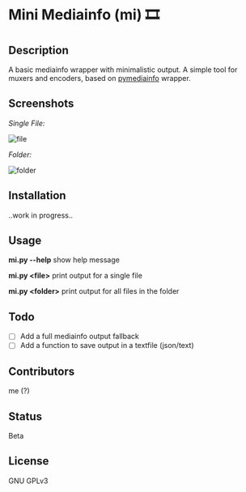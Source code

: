 # Mini Mediainfo (mi) 🎞

## Description

A basic mediainfo wrapper with minimalistic output. A simple tool for muxers and encoders, based on [pymediainfo](https://pymediainfo.readthedocs.io/en/stable/pymediainfo.html) wrapper.

## Screenshots

_Single File:_

![file](https://i.postimg.cc/njbPzq6b/image.png)

_Folder:_

![folder](https://i.postimg.cc/KkPsgR2K/image.png)

## Installation

..work in progress..

## Usage

**mi.py --help** show help message

**mi.py \<file\>** print output for a single file

**mi.py \<folder\>** print output for all files in the folder

## Todo

- [ ] Add a full mediainfo output fallback
- [ ] Add a function to save output in a textfile (json/text)

## Contributors

me (?)

## Status

Beta

## License

GNU GPLv3
